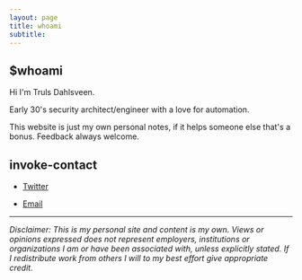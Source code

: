```yaml
---
layout: page
title: whoami
subtitle: 
---
```


## $whoami

Hi I'm Truls Dahlsveen.

Early 30's security architect/engineer with a love for automation.

This website is just my own personal notes, if it helps someone else that's a bonus.
Feedback always welcome.

## invoke-contact
  
* [Twitter](https://twitter.com/infernuxmonster)
  
* [Email](mailto:YmxvZ0BpbmZlcm51eC5ubw==)

---

*Disclaimer: This is my personal site and content is my own. Views or opinions expressed does not represent employers, institutions or organizations I am or have been associated with, unless explicitly stated. If I redistribute work from others I will to my best effort give appropriate credit.*
